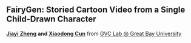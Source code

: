 ## FairyGen: Storied Cartoon Video from a Single Child-Drawn Character

<b>[Jiayi Zheng]() and [Xiaodong Cun](http://vinthony.github.io)</b> from [GVC Lab @ Great Bay University](http://gvclab.github.io)
